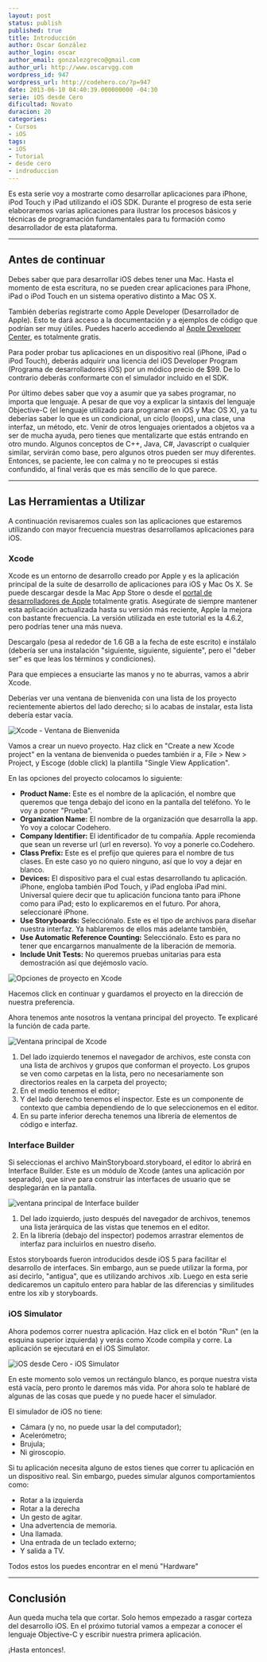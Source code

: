 ```yaml
---
layout: post
status: publish
published: true
title: Introducción
author: Oscar González
author_login: oscar
author_email: gonzalezgreco@gmail.com
author_url: http://www.oscarvgg.com
wordpress_id: 947
wordpress_url: http://codehero.co/?p=947
date: 2013-06-10 04:40:39.000000000 -04:30
serie: iOS desde Cero
dificultad: Novato
duracion: 20
categories:
- Cursos
- iOS
tags:
- iOS
- Tutorial
- desde cero
- indroduccion
---
```

<p>Es esta serie voy a mostrarte como desarrollar aplicaciones para iPhone, iPod Touch y iPad utilizando el iOS SDK. Durante el progreso de esta serie elaboraremos varias aplicaciones para ilustrar los procesos básicos y técnicas de programación fundamentales para tu formación como desarrollador de esta plataforma.</p>

<hr />

<h2>Antes de continuar</h2>

<p>Debes saber que para desarrollar iOS debes tener una Mac. Hasta el momento de esta escritura, no se pueden crear aplicaciones para iPhone, iPad o iPod Touch en un sistema operativo distinto a Mac OS X.</p>

<p>También deberías registrarte como Apple Developer (Desarrollador de Apple). Esto te dará acceso a la documentación y a ejemplos de código que podrían ser muy útiles. Puedes hacerlo accediendo al <a href="https://developer.apple.com/">Apple Developer Center</a>, es totalmente gratis.</p>

<p>Para poder probar tus aplicaciones en un dispositivo real (iPhone, iPad o iPod Touch), deberás adquirir una licencia del iOS Developer Program (Programa de desarrolladores iOS) por un módico precio de $99. De lo contrario deberás conformarte con el simulador incluido en el SDK.</p>

<p>Por último debes saber que voy a asumir que ya sabes programar, no importa que lenguaje. A pesar de que voy a explicar la sintaxis del lenguaje Objective-C (el lenguaje utilizado para programar en iOS y Mac OS X), ya tu deberías saber lo que es un condicional, un ciclo (loops), una clase, una interfaz, un método, etc. Venir de otros lenguajes orientados a objetos va a ser de mucha ayuda, pero tienes que mentalizarte que estás entrando en otro mundo. Algunos conceptos de C++, Java, C#, Javascript o cualquier similar, servirán como base, pero algunos otros pueden ser muy diferentes. Entonces, se paciente, lee con calma y no te preocupes si estás confundido, al final verás que es más sencillo de lo que parece.</p>

<hr />

<h2>Las Herramientas a Utilizar</h2>

<p>A continuación revisaremos cuales son las aplicaciones que estaremos utilizando con mayor frecuencia muestras desarrollamos aplicaciones para iOS.</p>

<h3>Xcode</h3>

<p>Xcode es un entorno de desarrollo creado por Apple y es la aplicación principal de la suite de desarrollo de aplicaciones para iOS y Mac Os X. Se puede descargar desde la Mac App Store o desde el <a href="https://developer.apple.com/xcode/">portal de desarrolladores de Apple</a> totalmente gratis. Asegúrate de siempre mantener esta aplicación actualizada hasta su versión más reciente, Apple la mejora con bastante frecuencia. La versión utilizada en este tutorial es la 4.6.2, pero podrías tener una más nueva.</p>

<p>Descargalo (pesa al rededor de 1.6 GB a la fecha de este escrito) e instálalo (debería ser una instalación "siguiente, siguiente, siguiente", pero el "deber ser" es que leas los términos y condiciones).</p>

<p>Para que empieces a ensuciarte las manos y no te aburras, vamos a abrir Xcode.</p>

<p>Deberías ver una ventana de bienvenida con una lista de los proyecto recientemente abiertos del lado derecho; si lo acabas de instalar, esta lista debería estar vacía.</p>

<p><img src="http://i.imgur.com/HA7sUzN.jpg" alt="Xcode - Ventana de Bienvenida" class="aligncenter size-full wp-image-961" /></p>

<p>Vamos a crear un nuevo proyecto. Haz click en "Create a new Xcode project" en la ventana de bienvenida o puedes también ir a, File > New > Project, y Escoge (doble click) la plantilla "Single View Application".</p>

<p>En las opciones del proyecto colocamos lo siguiente:</p>

<ul>
<li><strong>Product Name:</strong> Este es el nombre de la aplicación, el nombre que queremos que tenga debajo del icono en la pantalla del teléfono. Yo le voy a poner "Prueba".</li>
<li><strong>Organization Name:</strong> El nombre de la organización que desarrolla la app. Yo voy a colocar Codehero.</li>
<li><strong>Company Identifier:</strong> El identificador de tu compañía. Apple recomienda que sean un reverse url (url en reverso). Yo voy a ponerle co.Codehero.</li>
<li><strong>Class Prefix:</strong> Este es el prefijo que quieres para el nombre de tus clases. En este caso yo no quiero ninguno, así que lo voy a dejar en blanco.</li>
<li><strong>Devices:</strong> El dispositivo para el cual estas desarrollando tu aplicación. iPhone, engloba también iPod Touch, y iPad engloba iPad mini. Universal quiere decir que tu aplicación funciona tanto para iPhone como para iPad; esto lo explicaremos en el futuro. Por ahora, seleccionaré iPhone.</li>
<li><strong>Use Storyboards:</strong> Selecciónalo. Este es el tipo de archivos para diseñar nuestra interfaz. Ya hablaremos de ellos más adelante también,</li>
<li><strong>Use Automatic Reference Counting:</strong> Selecciónalo. Esto es para no tener que encargarnos manualmente de la liberación de memoria.</li>
<li><strong>Include Unit Tests:</strong> No queremos pruebas unitarias para esta demostración así que dejémoslo vacío.</li>
</ul>

<p><img src="http://i.imgur.com/47XFu7G.jpg" alt="Opciones de proyecto en Xcode" class="aligncenter size-full wp-image-962" /></p>

<p>Hacemos click en continuar y guardamos el proyecto en la dirección de nuestra preferencia.</p>

<p>Ahora tenemos ante nosotros la ventana principal del proyecto. Te explicaré la función de cada parte.</p>

<p><img src="https://i.imgur.com/7J0eM2t.jpg" alt="Ventana principal de Xcode" class="aligncenter size-full wp-image-967" /></p>

<ol>
<li>Del lado izquierdo tenemos el navegador de archivos, este consta con una lista de archivos y grupos que conforman el proyecto. Los grupos se ven como carpetas en la lista, pero no necesariamente son directorios reales en la carpeta del proyecto;</li>
<li>En el medio tenemos el editor;</li>
<li>Y del lado derecho tenemos el inspector. Este es un componente de contexto que cambia dependiendo de lo que seleccionemos en el editor.</li>
<li>En su parte inferior derecha tenemos una librería de elementos de código e interfaz.</li>
</ol>

<h3>Interface Builder</h3>

<p>Si seleccionas el archivo MainStoryboard.storyboard, el editor lo abrirá en Interface Builder. Este es un módulo de Xcode (antes una aplicación por separado), que sirve para construir las interfaces de usuario que se desplegarán en la pantalla.</p>

<p><img src="http://i.imgur.com/hJQ5WsJ.jpg" alt="ventana principal de Interface builder" class="aligncenter size-full wp-image-968" /></p>

<ol>
<li>Del lado izquierdo, justo después del navegador de archivos, tenemos una lista jerárquica de las vistas que tenemos en el editor. </li>
<li>En la librería (debajo del inspector) podemos arrastrar elementos de interfaz para incluirlos en nuestro diseño.</li>
</ol>

<p>Estos storyboards fueron introducidos desde iOS 5 para facilitar el desarrollo de interfaces. Sin embargo, aun se puede utilizar la forma, por así decirlo, "antigua", que es utilizando archivos .xib. Luego en esta serie dedicaremos un capitulo entero para hablar de las diferencias y similitudes entre los xib y storyboards.</p>

<h3>iOS Simulator</h3>

<p>Ahora podemos correr nuestra aplicación. Haz click en el botón "Run" (en la esquina superior izquierda) y verás como Xcode compila y corre. La aplicación se ejecutará en el iOS Simulator.</p>

<p><img src="http://i.imgur.com/3XfQHWv.jpg" alt="iOS desde Cero - iOS Simulator" class="aligncenter size-full wp-image-969" /></p>

<p>En este momento solo vemos un rectángulo blanco, es porque nuestra vista está vacía, pero pronto le daremos más vida. Por ahora solo te hablaré de algunas de las cosas que puede y no puede hacer el simulador.</p>

<p>El simulador de iOS no tiene:</p>

<ul>
<li>Cámara (y no, no puede usar la del computador);</li>
<li>Acelerómetro;</li>
<li>Brujula;</li>
<li>Ni giroscopio.</li>
</ul>

<p>Si tu aplicación necesita alguno de estos tienes que correr tu aplicación en un dispositivo real. Sin embargo, puedes simular algunos comportamientos como:</p>

<ul>
<li>Rotar a la izquierda</li>
<li>Rotar a la derecha</li>
<li>Un gesto de agitar.</li>
<li>Una advertencia de memoria.</li>
<li>Una llamada.</li>
<li>Una entrada de un teclado externo;</li>
<li>Y salida a TV.</li>
</ul>

<p>Todos estos los puedes encontrar en el menú "Hardware"</p>

<hr />

<h2>Conclusión</h2>

<p>Aun queda mucha tela que cortar. Solo hemos empezado a rasgar corteza del desarrollo iOS. En el próximo tutorial vamos a empezar a conocer el lenguaje Objective-C y escribir nuestra primera aplicación.</p>

<p>¡Hasta entonces!.</p>
